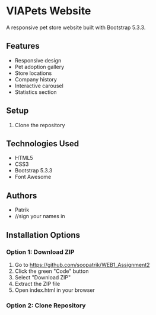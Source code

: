 # VIAPets Website

A responsive pet store website built with Bootstrap 5.3.3.

## Features
- Responsive design
- Pet adoption gallery
- Store locations
- Company history
- Interactive carousel
- Statistics section

## Setup
1. Clone the repository


## Technologies Used
- HTML5
- CSS3
- Bootstrap 5.3.3
- Font Awesome

## Authors
- Patrik
- //sign your names in

## Installation Options

### Option 1: Download ZIP
1. Go to https://github.com/soopatrik/WEB1_Assignment2
2. Click the green "Code" button
3. Select "Download ZIP"
4. Extract the ZIP file
5. Open index.html in your browser

### Option 2: Clone Repository
